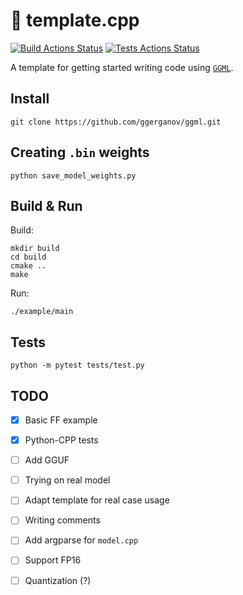# 💽 template.cpp

[![Build Actions Status](https://github.com/grazder/ggml_template/actions/workflows/build.yml/badge.svg)](https://github.com/grazder/ggml_template/actions/workflows/build.yml)
[![Tests Actions Status](https://github.com/grazder/ggml_template/actions/workflows/tests.yml/badge.svg)](https://github.com/grazder/ggml_template/actions/workflows/tests.yml)

A template for getting started writing code using [`GGML`](https://github.com/ggerganov/ggml.git).

## Install

```
git clone https://github.com/ggerganov/ggml.git
```

## Creating `.bin` weights

```
python save_model_weights.py
```

## Build & Run

Build:
```
mkdir build
cd build
cmake ..
make
```

Run:
```
./example/main
```

## Tests

```
python -m pytest tests/test.py
```

## TODO

- [x] Basic FF example
- [x] Python-CPP tests
- [ ] Add GGUF 
- [ ] Trying on real model
- [ ] Adapt template for real case usage
- [ ] Writing comments
- [ ] Add argparse for `model.cpp`
- [ ] Support FP16
- [ ] Quantization (?)

